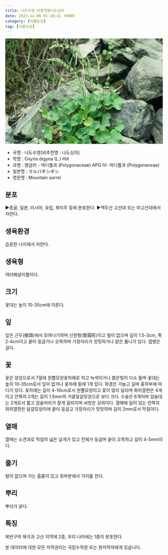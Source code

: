 ```yaml
---
title: 나도수영_비추천명나도싱아
date: 2023-12-06 01:10:41 +0800
category: [식물도감]
tag: [식물도감]
---
```




![나도수영[비추천명 : 나도싱아]](/assets/img/fileUpload/plants/basic/Polygonaceae/Oxyria/1211/1_th2.JPG)
- 국명 : 나도수영[비추천명 : 나도싱아]
- 학명 : Oxyria digyna (L.) Hill
- 과명 : 앵글러 - 마디풀과 (Polygonaceae) APG Ⅳ- 마디풀과 (Polygonaceae)
- 일본명 : マルバギシギシ
- 영문명 : Mountain sorrel


## 분포
▶몽골, 일본, 러시아, 유럽, 북미주 등에 분포한다.
▶백두산 고산대 또는 아고산대에서 자란다.
## 생육환경
습윤한 나지에서 자란다.
## 생육형
여러해살이풀이다.
## 크기
꽃대는 높이 10-35cm에 이른다.
## 잎
잎은 근두(根頭)에서 모여나기하며 신원형(腎圓形)이고 털이 없으며 길이 1.5-3cm, 폭 2-4cm이고 끝이 둥글거나 오목하며 가장자리가 밋밋하거나 얕은 톱니가 있다. 엽병은 길다.
## 꽃
꽃은 양성으로서 7월에 원뿔모양꽃차례로 피고 녹색이거나 붉은빛이 다소 돌며 꽃대는 높이 10-35cm로서 잎이 없거나 꽃차례 밑에 1개 있다. 화경은 가늘고 길며 중하부에 마디가 있다. 꽃차례는 길이 4-10cm로서 원뿔모양이고 꽃이 많이 달리며 화피열편은 4개이고 안쪽의 2개는 길이 1.5mm의 거꿀달걀모양으로 보다 크다. 수술은 6개이며 암술대는 2개로서 짧고 암술머리가 잘게 갈라지며 씨방은 상위이다. 열매에 달려 있는 안쪽의 화피열편은 달걀모양이며 끝이 둥글고 가장자리가 밋밋하며 길이 2mm로서 막질이다.
## 열매
열매는 소견과로 막질의 넓은 날개가 있고 전체가 둥글며 끝이 오목하고 길이 4-5mm이다.
## 줄기
털이 없으며 가는 홈줄이 있고 윗부분에서 가지를 친다.
## 뿌리
뿌리가 굵다.
## 특징
북반구의 북극과 고산 지역에 2종, 우리 나라에는 1종이 분포한다.






본 데이터에 대한 모든 저작권리는 국립수목원 또는 원저작자에게 있습니다.
